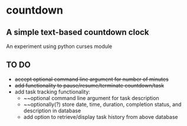 # countdown #

## A simple text-based countdown clock ##

An experiment using python curses module

## TO DO ##

* ~~accept optional command line argument for number of minutes~~
* ~~add functionality to pause/resume/terminate countdown/task~~
* add task tracking functionality:
    * ~~optional command line argument for task description
    * ~~optionally(?) store date, time, duration, completion status, and description in database
    * add option to retrieve/display task history from above database
